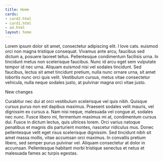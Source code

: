 ```yaml
---
title: Home
cards:
- card2.html
- card1.html
- ad.html
layout: home
---
```


Lorem ipsum dolor sit amet, consectetur adipiscing elit. I love cats. euismod orci non magna tristique consequat. Vivamus ante arcu, faucibus sed dictum a, posuere laoreet tellus. Pellentesque condimentum facilisis urna. In tincidunt metus non scelerisque faucibus. Nunc id arcu eget sem vulputate tempor id nec urna. Aliquam euismod nisi vel sodales tincidunt. Sed faucibus, lectus sit amet tincidunt pretium, nulla nunc ornare urna, sit amet lobortis nunc orci quis velit. Vestibulum cursus, metus vitae consectetur vehicula, nulla neque sodales justo, at pulvinar magna orci vitae justo.

New changes

Curabitur nec dui at orci vestibulum scelerisque vel quis nibh. Quisque cursus purus non est dapibus maximus. Praesent sodales velit mauris, vel dignissim ex cursus a. Nam nisi neque, malesuada vel congue at, sodales nec nunc. Fusce libero mi, fermentum maximus mi at, condimentum cursus dui. Fusce in dictum lectus, quis ultrices lorem. Orci varius natoque penatibus et magnis dis parturient montes, nascetur ridiculus mus. Donec pellentesque velit eget risus scelerisque dignissim. Sed tincidunt nibh sit amet massa mollis, vitae accumsan orci maximus. In convallis pretium libero, sed semper purus pulvinar vel. Aliquam consectetur at dolor in accumsan. Pellentesque habitant morbi tristique senectus et netus et malesuada fames ac turpis egestas.
